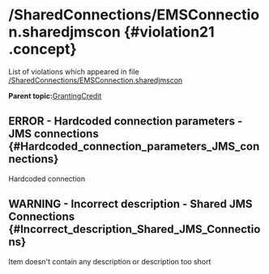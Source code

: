 # /SharedConnections/EMSConnection.sharedjmscon {#violation21 .concept}

List of violations which appeared in file [/SharedConnections/EMSConnection.sharedjmscon](../../../projects/GrantingCredit/SharedConnections/EMSConnection.sharedjmscon.md)

**Parent topic:**[GrantingCredit](../../../../../../modules/demo_Enterprise/dita/qa/projects/GrantingCredit.md)

## ERROR - Hardcoded connection parameters - JMS connections {#Hardcoded_connection_parameters_JMS_connections}

Hardcoded connection

## WARNING - Incorrect description - Shared JMS Connections {#Incorrect_description_Shared_JMS_Connections}

Item doesn't contain any description or description too short

